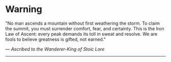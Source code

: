 # Warning

"No man ascends a mountain without first weathering the storm. To claim the summit, you must surrender comfort, fear, and certainty. This is the Iron Law of Ascent: every peak demands its toll in sweat and resolve. We are fools to believe greatness is gifted, not earned."

— *Ascribed to the Wanderer-King of Stoic Lore*

---
